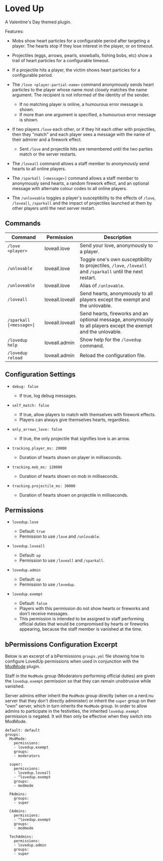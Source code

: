 Loved Up
========
A Valentine's Day themed plugin.

Features:

 * Mobs show heart particles for a configurable period after targeting a
   player. The hearts stop if they lose interest in the player, or on timeout.

 * Projectiles (eggs, arrows, pearls, snowballs, fishing bobs, etc) show a
   trail of heart particles for a configurable timeout.

 * If a projectile hits a player, the victim shows heart particles for a
   configurable period.

 * The `/love <player-partial-name>` command anonymously sends heart
   particles to the player whose name most closely matches the name argument.
   The recipient is not informed of the identity of the sender.

   * If no matching player is online, a humourous error message  is shown.
   * If more than one argument is specified, a humourous error message is shown.

 * If two players `/love` each other, or if they hit each other with
   projectiles, then they "match" and each player sees a message with the name
   of their admirer and a firework effect.

   * Sent `/love` and projectile hits are remembered until the two parties
     match or the server restarts.

 * The `/loveall` command allows a staff member to anonymously send hearts
   to all online players.

 * The `/sparkall [<message>]` command allows a staff member to
   anonymously send hearts, a random firework effect, and an optional message
   with alternate colour codes to all online players.

 * The `/unloveable` toggles a player's susceptibility to the effects of
   `/love`, `/loveall`, `/sparkall` and the impact of projectiles
   launched at them by other players until the next server restart.


Commands
--------

| Command                        | Permission     | Description                                    |
| ------------------------------ | -------------- | ---------------------------------------------- |
| `/love <player>`          | loveall.love    | Send your love, anonymously to a player.       |
| `/unlovable`               | loveall.love    | Toggle one's own susceptibility to projectiles, `/love`, `/loveall` and `/sparkall` until the next restart. |
| `/unloveable`              | loveall.love    | Alias of `/unlovable`. |
| `/loveall`                  | loveall.loveall | Send hearts, anonymously to all players except the exempt and the unlovable. |
| `/sparkall [<message>]` | loveall.loveall | Send hearts, fireworks and an optional message, anonymously to all players except the exempt and the unlovable. |
| `/lovedup help`           | loveall.admin   | Show help for the `/lovedup` command.       |
| `/lovedup reload`         | loveall.admin   | Reload the configuration file. |


Configuration Settings
----------------------

 * `debug: false`
   * If true, log debug messages.

 * `self_match: false`
   * If true, allow players to match with themselves with firework effects.
   * Players can always give themselves hearts, regardless.

 * `only_arrows_love: false`
   * If true, the only projectile that signifies love is an arrow.

 * `tracking.player_ms: 20000`
   * Duration of hearts shown on player in milliseconds.

 * `tracking.mob_ms: 120000`
   * Duration of hearts shown on mob in milliseconds.

 * `tracking.projectile_ms: 30000`
   * Duration of hearts shown on projectile in milliseconds.


Permissions
-----------

 * `lovedup.love`
   * Default: `true`
   * Permission to use `/love` and `/unlovable`.

* `lovedup.loveall`
   * Default: `op`
   * Permission to use `/loveall` and `/sparkall`.

* `lovedup.admin`
   * Default: `op`
   * Permission to use `/lovedup`.

* `lovedup.exempt`
   * Default: `false`
   * Players with this permission do not show hearts or fireworks and don't
     receive messages.
   * This permission is intended to be assigned to staff performing official
     duties that would be compromised by hearts or fireworks appearing, because
     the staff member is vanished at the time.


bPermissions Configuration Excerpt
----------------------------------
Below is an excerpt of a bPermissions `groups.yml` file showing how to
configure LovedUp permissions when used in conjunction with the
[ModMode](https://github.com/NerdNu/ModMode) plugin.

Staff in the `ModMode` group (Moderators performing official duties) are given
the `lovedup.exempt` permission so that they can remain unobtrusive while
vanished.

Server admins either inherit the `ModMode` group directly (when on
a nerd.nu server that they don't directly administer) or inherit the `super`
group on their "own" server, which in turn inherits the `ModMode` group.  In
order to allow admins to participate in the festivities, the inherited
`lovedup.exempt` permission is negated.  It will then only be effective
when they switch into ModMode.

```
default: default
groups:
  ModMode:
    permissions:
    - lovedup.exempt
    groups:
    - moderators

  super:
    permissions:
    - lovedup.loveall
    - ^lovedup.exempt
    groups:
    - modmode

  PAdmins:
    groups:
    - super

  CAdmins:
    permissions:
    - ^lovedup.exempt
    groups:
    - modmode

  TechAdmins:
    permissions:
    - lovedup.admin
    groups:
    - super
```
